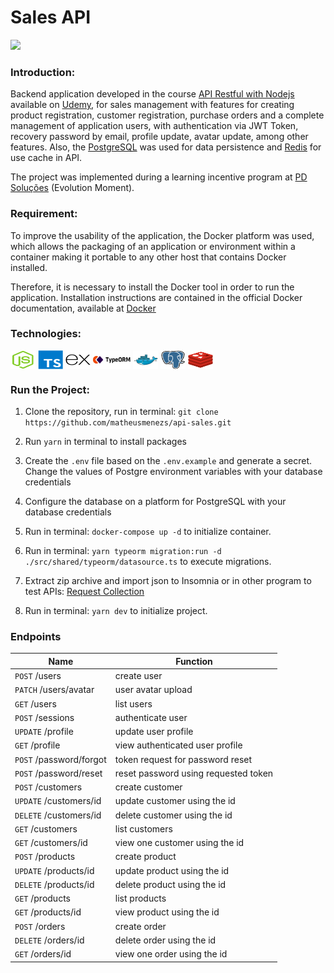 # Sales API

<img src="https://img-c.udemycdn.com/course/240x135/3669874_1417_4.jpg">

### Introduction:

Backend application developed in the course [API Restful with Nodejs](https://www.udemy.com/course/api-restful-de-vendas/) available on [Udemy](https://www.udemy.com/), for sales management with features for creating product registration, customer registration, purchase orders and a complete management of application users, with authentication via JWT Token, recovery password by email, profile update, avatar update, among other features. Also, the [PostgreSQL](https://www.postgresql.org/)  was used for data persistence and [Redis](https://redis.io/) for use cache in API.

The project was implemented during a learning incentive program at [PD Soluções](https://www.pdsolucoes.com.br/) (Evolution Moment).

### Requirement:
To improve the usability of the application, the Docker platform was used, which allows the packaging of an application or environment within a container making it portable to any other host that contains Docker installed.

Therefore, it is necessary to install the Docker tool in order to run the application. Installation instructions are contained in the official Docker documentation, available at [Docker](https://docs.docker.com/)

### Technologies:

[<img align="center" alt="Nodejs" height="30" width="40" src="https://raw.githubusercontent.com/devicons/devicon/master/icons/nodejs/nodejs-original.svg" style="max-width: 100%;"/>](https://nodejs.org/en/) [<img align="center" alt="Ts" height="30" width="40" src="https://raw.githubusercontent.com/devicons/devicon/master/icons/typescript/typescript-plain.svg" style="max-width: 100%;"/>](https://www.typescriptlang.org/) [<img align="center" alt="Ex" height="30" width="40" src="https://raw.githubusercontent.com/devicons/devicon/master/icons/express/express-original.svg" style="max-width: 100%;"/>](https://expressjs.com/pt-br/) [<img align="center" alt="To" height="30" width="60" src="https://github.com/typeorm/typeorm/raw/master/resources/logo_big.png" style="max-width: 100%;"/>](https://typeorm.io/) [<img align="center" alt="Do" height="30" width="40" src="https://raw.githubusercontent.com/devicons/devicon/master/icons/docker/docker-original.svg" style="max-width: 100%;"/>](https://www.docker.com/) [<img align="center" alt="Ps" height="30" width="40" src="https://raw.githubusercontent.com/devicons/devicon/master/icons/postgresql/postgresql-original.svg" style="max-width: 100%;"/>](https://www.postgresql.org/) [<img align="center" alt="Ps" height="30" width="40" src="https://raw.githubusercontent.com/devicons/devicon/master/icons/redis/redis-original.svg" style="max-width: 100%;"/>](https://redis.io/)



### Run the Project:

1. Clone the repository, run in terminal: `git clone https://github.com/matheusmenezs/api-sales.git`

2. Run `yarn` in terminal to install packages

3. Create the `.env` file based on the `.env.example` and generate a secret. Change the values of Postgre environment variables with your database credentials

4. Configure the database on a platform for PostgreSQL with your database credentials

5. Run in terminal: `docker-compose up -d` to initialize container.

6. Run in terminal: `yarn typeorm migration:run -d ./src/shared/typeorm/datasource.ts` to execute migrations.

7. Extract zip archive and import json to Insomnia or in other program to test APIs: [Request Collection](https://github.com/matheusmenezs/api-sales/files/9490442/apisales_insomnia.zip)

8. Run in terminal: `yarn dev` to initialize project.

### Endpoints

| Name                    | Function |
| ----------------------- | -------- |
| `POST` /users           |create user|
| `PATCH` /users/avatar   |user avatar upload|
| `GET` /users            |list users|
| `POST` /sessions        |authenticate user|
| `UPDATE` /profile       |update user profile|
| `GET` /profile          |view authenticated user profile|
| `POST` /password/forgot |token request for password reset|
| `POST` /password/reset  |reset password using requested token|
| `POST` /customers       |create customer|
| `UPDATE` /customers/id  |update customer using the id|
| `DELETE` /customers/id  |delete customer using the id|
| `GET` /customers        |list customers|
| `GET` /customers/id     |view one customer using the id|
| `POST` /products        |create product|
| `UPDATE` /products/id   |update product using the id|
| `DELETE` /products/id   |delete product using the id|
| `GET` /products         |list products|
| `GET` /products/id      |view product using the id|
| `POST` /orders          |create order|
| `DELETE` /orders/id     |delete order using the id|
| `GET` /orders/id        |view one order using the id|
